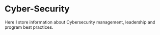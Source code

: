 # Cyber-Security
Here I store information about Cybersecurity management, leadership and program best practices.

